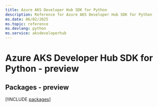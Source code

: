```yaml
---
title: Azure AKS Developer Hub SDK for Python
description: Reference for Azure AKS Developer Hub SDK for Python
ms.date: 06/02/2025
ms.topic: reference
ms.devlang: python
ms.service: aksdeveloperhub
---
```

# Azure AKS Developer Hub SDK for Python - preview
## Packages - preview
[!INCLUDE [packages](aks-developer-hub-index.md)]